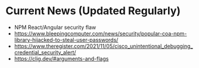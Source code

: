 # Current News (Updated Regularly)

* NPM React/Angular security flaw
* <https://www.bleepingcomputer.com/news/security/popular-coa-npm-library-hijacked-to-steal-user-passwords/>
* <https://www.theregister.com/2021/11/05/cisco_unintentional_debugging_credential_security_alert/>
* <https://clig.dev/#arguments-and-flags>
